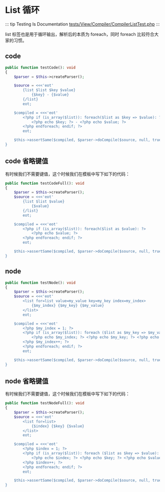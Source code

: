 # List 循环

::: tip Testing Is Documentation
[tests/View/Compiler/CompilerListTest.php](https://github.com/hunzhiwange/framework/blob/master/tests/View/Compiler/CompilerListTest.php)
:::
    
list 标签也是用于循环输出，解析后的本质为 foreach，同时 foreach 比较符合大家的习惯。

## code

``` php
public function testCode(): void
{
    $parser = $this->createParser();

    $source = <<<'eot'
        {list $list $key $value}
            {$key} - {$value}
        {/list}
        eot;

    $compiled = <<<'eot'
        <?php if (is_array($list)): foreach($list as $key => $value): ?>
            <?php echo $key; ?> - <?php echo $value; ?>
        <?php endforeach; endif; ?>
        eot;

    $this->assertSame($compiled, $parser->doCompile($source, null, true));
}
```
    
## code 省略键值

有时候我们不需要键值，这个时候我们在模板中写下如下的代码：

``` php
public function testCodeFull(): void
{
    $parser = $this->createParser();
    $source = <<<'eot'
        {list $list $value}
            {$value}
        {/list}
        eot;

    $compiled = <<<'eot'
        <?php if (is_array($list)): foreach($list as $value): ?>
            <?php echo $value; ?>
        <?php endforeach; endif; ?>
        eot;

    $this->assertSame($compiled, $parser->doCompile($source, null, true));
}
```
    
## node

``` php
public function testNode(): void
{
    $parser = $this->createParser();
    $source = <<<'eot'
        <list for=list value=my_value key=my_key index=my_index>
            {$my_index} {$my_key} {$my_value}
        </list>
        eot;

    $compiled = <<<'eot'
        <?php $my_index = 1; ?>
        <?php if (is_array($list)): foreach ($list as $my_key => $my_value): ?>
            <?php echo $my_index; ?> <?php echo $my_key; ?> <?php echo $my_value; ?>
        <?php $my_index++; ?>
        <?php endforeach; endif; ?>
        eot;

    $this->assertSame($compiled, $parser->doCompile($source, null, true));
}
```
    
## node 省略键值

有时候我们不需要键值，这个时候我们在模板中写下如下的代码：

``` php
public function testNodeFull(): void
{
    $parser = $this->createParser();
    $source = <<<'eot'
        <list for=list>
            {$index} {$key} {$value}
        </list>
        eot;

    $compiled = <<<'eot'
        <?php $index = 1; ?>
        <?php if (is_array($list)): foreach ($list as $key => $value): ?>
            <?php echo $index; ?> <?php echo $key; ?> <?php echo $value; ?>
        <?php $index++; ?>
        <?php endforeach; endif; ?>
        eot;

    $this->assertSame($compiled, $parser->doCompile($source, null, true));
}
```